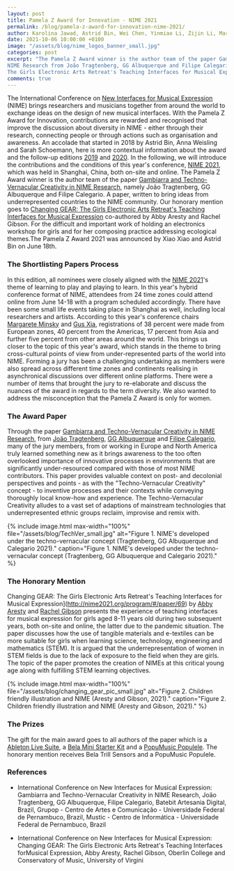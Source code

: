 ```yaml
---
layout: post
title: Pamela Z Award for Innovation - NIME 2021
permalink: /blog/pamela-z-award-for-innovation-nime-2021/
author: Karolina Jawad, Astrid Bin, Wei Chen, Yinmiao Li, Zijin Li, Margaret Minsky, Sally Jane Norman, Laurel Smith Pardue, Franziska Schroeder, Anna Xambó Sedó, Anna Weisling and Xiao Xiao
date: 2021-10-06 10:00:00 +0100
image: "/assets/blog/nime_logos_banner_small.jpg"
categories: post
excerpt: "The Pamela Z Award winner is the author team of the paper Gambiarra and Techno-Vernacular Creativity in 
NIME Research from João Tragtenberg, GG Albuquerque and Filipe Calegario. Our honorary mention goes to Abby Aresty’s Changing GEAR: 
The Girls Electronic Arts Retreat's Teaching Interfaces for Musical Expression co-authored with Rachel Gibson."
comments: true
---
```


The International Conference on [New Interfaces for Musical Expression](https://www.nime.org/) (NIME) brings researchers and musicians together from around the world to exchange ideas on the design of new musical interfaces. With the Pamela Z Award for Innovation, contributions are rewarded and recognised that improve the discussion about diversity in NIME - either through their research, connecting people or through actions such as organisation and awareness. An accolade that started in 2018 by Astrid Bin, Anna Weisling and Sarah Schoemann, here is more contextual information about the award and the follow-up editions [2019](https://wonomute.no/blog/pamela-z-award-for-innovation-nime-2019/) and [2020](https://wonomute.no/blog/pamela-z-award-for-innovation-nime-2020/). In the following, we will introduce the contributions and the conditions 
of this year's conference, [NIME 2021](http://nime2021.org), which was held in Shanghai, China, both on-site and online.
The Pamela Z Award winner is the author team of the paper [Gambiarra and Techno-Vernacular Creativity in NIME Research](http://nime2021.org/program/#/paper/185), namely João Tragtenberg, GG Albuquerque and Filipe Calegario. A paper, written to bring ideas from underrepresented countries to the NIME community. Our honorary mention goes to [Changing GEAR: The Girls Electronic Arts Retreat's Teaching Interfaces for Musical Expression](http://nime2021.org/program/#/paper/69) co-authored by Abby Aresty and Rachel Gibson. For the difficult and important work of holding an electronics workshop for girls and for her composing practice addressing ecological themes.The Pamela Z Award 2021 was announced by Xiao Xiao and Astrid Bin on June 18th.

### The Shortlisting Papers Process

In this edition, all nominees were closely aligned with the [NIME 2021](http://nime2021.org/index.html)'s theme of learning to play and playing to learn. In this year's hybrid conference format of NIME, attendees from 24 time zones could attend online from June 14-18 with a program scheduled accordingly. There have been some small life events taking place in Shanghai as well, including local researchers and artists. According to this year's conference chairs [Margarete Minsky](https://shanghai.nyu.edu/academics/faculty/directory/margaret-minsky) and [Gus Xia](https://shanghai.nyu.edu/academics/faculty/directory/gus-xia), registrations of 38 percent were made from European zones, 40 percent from the Americas, 17 percent from Asia and further five percent from other areas around the world. This brings us closer to the topic of this year's award, which stands in the theme to bring cross-cultural points of view from under-represented parts of the world into NIME. Forming a jury has been a challenging undertaking as members were also spread across different time zones and continents realising in asynchronical discussions over different online platforms. There were a number of items that brought the jury to re-elaborate and discuss the nuances of the award in regards to the term diversity. We also wanted to address the misconception that the Pamela Z Award is only for women.

### The Award Paper

Through the paper [Gambiarra and Techno-Vernacular Creativity in NIME Research](http://nime2021.org/program/#/paper/185), from [João Tragtenberg](https://www.researchgate.net/profile/Joao-Tragtenberg), [GG Albuquerque](https://euvoupassar.academia.edu/GGAlbuquerque) and [Filipe Calegario](https://filipecalegario.net/), many of the jury members, from or working in Europe and North America truly learned something new as it brings awareness to the too often overlooked importance of innovative processes in environments that are significantly under-resourced compared with those of most NIME contributors. This paper provides valuable context on post- and decolonial perspectives and points - as with the "Techno-Vernacular Creativity" concept - to inventive processes and their contexts while conveying thoroughly local know-how and experience. The Techno-Vernacular Creativity alludes to a vast set of adaptions of mainstream technologies that underrepresented ethnic groups reclaim, improvise and remix with.

{% include image.html
max-width="100%" file="/assets/blog/TechVer_small.jpg" alt="Figure 1. NIME's developed under the techno-vernacular concept (Tragtenberg, GG Albuquerque and Calegario 2021)." caption="Figure 1. NIME's developed under the techno-vernacular concept (Tragtenberg, GG Albuquerque and Calegario 2021)." %}

### The Honorary Mention
Changing GEAR: The Girls Electronic Arts Retreat's Teaching Interfaces for Musical Expression](http://nime2021.org/program/#/paper/69) by [Abby Aresty](https://abbyaresty.com/) and [Rachel Gibson](https://music.virginia.edu/grads/profile/7436) presents the experience of teaching interfaces for musical expression for girls aged 8-11 years old during two subsequent years, both on-site and online, the latter due to the pandemic situation. The paper discusses how the use of tangible materials and e-textiles can be more suitable for girls when learning science, technology, engineering and mathematics (STEM). It is argued that the underrepresentation of women in STEM fields is due to the lack of exposure to the field when they are girls. The topic of the paper promotes the creation of NIMEs at this critical young age along with fulfilling STEM learning objectives.

{% include image.html
max-width="100%" file="/assets/blog/changing_gear_pic_small.jpg" alt="Figure 2. Children friendly illustration and NIME (Aresty and Gibson, 2021)." caption="Figure 2. Children friendly illustration and NIME (Aresty and Gibson, 2021)." %}

### The Prizes

The gift for the main award goes to all authors of the paper which is a [Ableton Live Suite](https://www.ableton.com/en/live/), a [Bela Mini Starter Kit](https://bela.io/about) and a [PopuMusic Populele](https://popuband.com/). The honorary mention receives Bela Trill Sensors and a PopuMusic Populele.

### References

* International Conference on New Interfaces for Musical Expression: Gambiarra and Techno-Vernacular Creativity in NIME Research, João Tragtenberg, GG Albuquerque, Filipe Calegario, Batebit Artesania Digital, Brazil, Grupop - Centro de Artes e Comunicação - Universidade Federal de Pernambuco, Brazil, Mustic - Centro de Informática - Universidade Federal de Pernambuco, Brazil

* International Conference on New Interfaces for Musical Expression: Changing GEAR: The Girls Electronic Arts Retreat's Teaching Interfaces forMusical Expression, Abby Aresty, Rachel Gibson, Oberlin College and Conservatory of Music, University of Virgini


